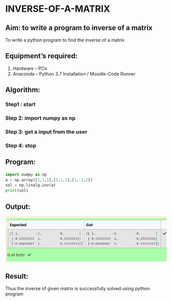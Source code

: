 # INVERSE-OF-A-MATRIX
## Aim: to write a program to inverse of a matrix
To write a python program to find the inverse of a matrix
## Equipment’s required:
1. 	Hardware – PCs
2. 	Anaconda – Python 3.7 Installation / Moodle-Code Runner
## Algorithm:
### Step1 : start
### Step 2: import numpy as np
### Step 3: get a input from the user
### Step 4: stop

## Program:
~~~ python
import numpy as np
a = np.array([2,1,1],[1,1,1],[1,-1,2])
sol = np.linalg.inv(a)
print(sol)
~~~

## Output:
![output1](./inv1.png)

## Result:
Thus the inverse of given matrix is successfully solved using python program

